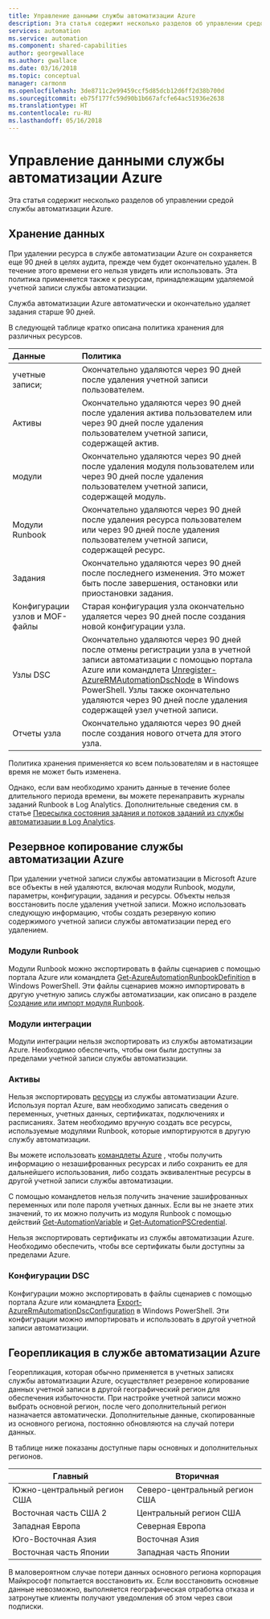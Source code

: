 ```yaml
---
title: Управление данными службы автоматизации Azure
description: Эта статья содержит несколько разделов об управлении средой службы автоматизации Azure.  Сейчас включает в себя хранение данных и резервное копирование для аварийного восстановления службы автоматизации Azure.
services: automation
ms.service: automation
ms.component: shared-capabilities
author: georgewallace
ms.author: gwallace
ms.date: 03/16/2018
ms.topic: conceptual
manager: carmonm
ms.openlocfilehash: 3de8711c2e99459ccf5d85dcb12d6ff2d38b700d
ms.sourcegitcommit: eb75f177fc59d90b1b667afcfe64ac51936e2638
ms.translationtype: HT
ms.contentlocale: ru-RU
ms.lasthandoff: 05/16/2018
---
```

# <a name="managing-azure-automation-data"></a>Управление данными службы автоматизации Azure
Эта статья содержит несколько разделов об управлении средой службы автоматизации Azure.

## <a name="data-retention"></a>Хранение данных
При удалении ресурса в службе автоматизации Azure он сохраняется еще 90 дней в целях аудита, прежде чем будет окончательно удален.  В течение этого времени его нельзя увидеть или использовать.  Эта политика применяется также к ресурсам, принадлежащим удаляемой учетной записи службы автоматизации.

Служба автоматизации Azure автоматически и окончательно удаляет задания старше 90 дней.

В следующей таблице кратко описана политика хранения для различных ресурсов.

| Данные | Политика |
|:--- |:--- |
| учетные записи; |Окончательно удаляются через 90 дней после удаления учетной записи пользователем. |
| Активы |Окончательно удаляются через 90 дней после удаления актива пользователем или через 90 дней после удаления пользователем учетной записи, содержащей актив. |
| модули |Окончательно удаляются через 90 дней после удаления модуля пользователем или через 90 дней после удаления пользователем учетной записи, содержащей модуль. |
| Модули Runbook |Окончательно удаляются через 90 дней после удаления ресурса пользователем или через 90 дней после удаления пользователем учетной записи, содержащей ресурс. |
| Задания |Окончательно удаляются через 90 дней после последнего изменения. Это может быть после завершения, остановки или приостановки задания. |
| Конфигурации узлов и MOF-файлы |Старая конфигурация узла окончательно удаляется через 90 дней после создания новой конфигурации узла. |
| Узлы DSC |Окончательно удаляются через 90 дней после отмены регистрации узла в учетной записи автоматизации с помощью портала Azure или командлета [Unregister-AzureRMAutomationDscNode](https://msdn.microsoft.com/library/mt603500.aspx) в Windows PowerShell. Узлы также окончательно удаляются через 90 дней после удаления содержащей узел учетной записи. |
| Отчеты узла |Окончательно удаляются через 90 дней после создания нового отчета для этого узла. |

Политика хранения применяется ко всем пользователям и в настоящее время не может быть изменена.

Однако, если вам необходимо хранить данные в течение более длительного периода времени, вы можете перенаправить журналы заданий Runbook в Log Analytics.  Дополнительные сведения см. в статье [Пересылка состояния задания и потоков заданий из службы автоматизации в Log Analytics](automation-manage-send-joblogs-log-analytics.md).   

## <a name="backing-up-azure-automation"></a>Резервное копирование службы автоматизации Azure
При удалении учетной записи службы автоматизации в Microsoft Azure все объекты в ней удаляются, включая модули Runbook, модули, параметры, конфигурации, задания и ресурсы. Объекты нельзя восстановить после удаления учетной записи.  Можно использовать следующую информацию, чтобы создать резервную копию содержимого учетной записи службы автоматизации перед его удалением. 

### <a name="runbooks"></a>Модули Runbook
Модули Runbook можно экспортировать в файлы сценариев с помощью портала Azure или командлета [Get-AzureAutomationRunbookDefinition](https://msdn.microsoft.com/library/dn690269.aspx) в Windows PowerShell.  Эти файлы сценариев можно импортировать в другую учетную запись службы автоматизации, как описано в разделе [Создание или импорт модуля Runbook](https://msdn.microsoft.com/library/dn643637.aspx).

### <a name="integration-modules"></a>Модули интеграции
Модули интеграции нельзя экспортировать из службы автоматизации Azure.  Необходимо обеспечить, чтобы они были доступны за пределами учетной записи службы автоматизации.

### <a name="assets"></a>Активы
Нельзя экспортировать [ресурсы](https://msdn.microsoft.com/library/dn939988.aspx) из службы автоматизации Azure.  Используя портал Azure, вам необходимо записать сведения о переменных, учетных данных, сертификатах, подключениях и расписаниях.  Затем необходимо вручную создать все ресурсы, используемые модулями Runbook, которые импортируются в другую службу автоматизации.

Вы можете использовать [командлеты Azure](https://msdn.microsoft.com/library/dn690262.aspx) , чтобы получить информацию о незашифрованных ресурсах и либо сохранить ее для дальнейшего использования, либо создать эквивалентные ресурсы в другой учетной записи службы автоматизации.

С помощью командлетов нельзя получить значение зашифрованных переменных или поле пароля учетных данных.  Если вы не знаете этих значений, то их можно получить из модуля Runbook с помощью действий [Get-AutomationVariable](https://msdn.microsoft.com/library/dn940012.aspx) и [Get-AutomationPSCredential](https://msdn.microsoft.com/library/dn940015.aspx).

Нельзя экспортировать сертификаты из службы автоматизации Azure.  Необходимо обеспечить, чтобы все сертификаты были доступны за пределами Azure.

### <a name="dsc-configurations"></a>Конфигурации DSC
Конфигурации можно экспортировать в файлы сценариев с помощью портала Azure или командлета [Export-AzureRmAutomationDscConfiguration](https://msdn.microsoft.com/library/mt603485.aspx) в Windows PowerShell. Эти конфигурации можно импортировать и использовать в другой учетной записи автоматизации.

## <a name="geo-replication-in-azure-automation"></a>Георепликация в службе автоматизации Azure
Георепликация, которая обычно применяется в учетных записях службы автоматизации Azure, осуществляет резервное копирование данных учетной записи в другой географический регион для обеспечения избыточности. При настройке учетной записи можно выбрать основной регион, после чего дополнительный регион назначается автоматически. Дополнительные данные, скопированные из основного региона, постоянно обновляются на случай потери данных.  

В таблице ниже показаны доступные пары основных и дополнительных регионов.

| Главный | Вторичная |
| --- | --- |
| Южно-центральный регион США |Северо-центральный регион США |
| Восточная часть США 2 |Центральный регион США |
| Западная Европа |Северная Европа |
| Юго-Восточная Азия |Восточная Азия |
| Восточная часть Японии |Западная часть Японии |

В маловероятном случае потери данных основного региона корпорация Майкрософт попытается восстановить их. Если восстановить основные данные невозможно, выполняется географическая отработка отказа и затронутые клиенты получают уведомления об этом через свои подписки.

